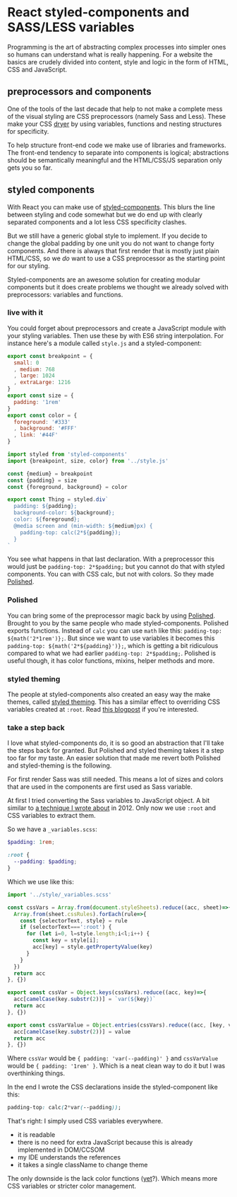 <!--
  date: 2020-05-17
  modified: 2020-05-17
  slug: react-styled-components-and-sass-less-variables
  type: post
  header: element5-digital-Xf7o2W7qgP0-unsplash.jpg
  headerColofon: photo by [Element5 Digital](https://unsplash.com/@element5digital)
  categories: code, CSS, HTML, JavaScript
  tags: React, CSS, Sass, Less
  metaKeyword: React
  metaDescription: A simple solution on how to use Sass variables in React styled-components.
-->

# React styled-components and SASS/LESS variables

Programming is the art of abstracting complex processes into simpler ones so humans can understand what is really happening.
For a website the basics are crudely divided into content, style and logic in the form of HTML, CSS and JavaScript.

## preprocessors and components

One of the tools of the last decade that help to not make a complete mess of the visual styling are CSS preprocessors (namely Sass and Less). These make your CSS [dryer](https://en.wikipedia.org/wiki/Don%27t_repeat_yourself) by using variables, functions and nesting structures for specificity.

To help structure front-end code we make use of libraries and frameworks. The front-end tendency to separate into components is logical; abstractions should be semantically meaningful and the HTML/CSS/JS separation only gets you so far. 

## styled components

With React you can make use of [styled-components](https://styled-components.com/). This blurs the line between styling and code somewhat but we do end up with clearly separated components and a lot less CSS specificity clashes.

But we still have a generic global style to implement. If you decide to change the global padding by one unit you do not want to change forty components.
And there is always that first render that is mostly just plain HTML/CSS, so we *do* want to use a CSS preprocessor as the starting point for our styling.

Styled-components are an awesome solution for creating modular components but it does create problems we thought we already solved with preprocessors: variables and functions.

### live with it

You could forget about preprocessors and create a JavaScript module with your styling variables. Then use these by with ES6 string interpolation.
For instance here's a module called `style.js` and a styled-component:

```js
export const breakpoint = {
  small: 0
  , medium: 768
  , large: 1024
  , extraLarge: 1216
}
export const size = {
  padding: '1rem'
}
export const color = {
  foreground: '#333'
  , background: '#FFF'
  , link: '#44F'
}
```

```js
import styled from 'styled-components'
import {breakpoint, size, color} from '../style.js'

const {medium} = breakpoint
const {padding} = size
const {foreground, background} = color

export const Thing = styled.div`
  padding: ${padding};
  background-color: ${background};
  color: ${foreground};
  @media screen and (min-width: ${medium}px) {
    padding-top: calc(2*${padding});
  } 
`
```

You see what happens in that last declaration. With a preprocessor this would just be `padding-top: 2*$padding;` but you cannot do that with styled components. You can with CSS calc, but not with colors.
So they made [Polished](https://polished.js.org/). 


### Polished

You can bring some of the preprocessor magic back by using [Polished](https://polished.js.org/). Brought to you by the same people who made styled-components. Polished exports functions. Instead of `calc` you can use `math` like this: `padding-top: ${math('2*1rem')};`.
But since we want to use variables it becomes this `padding-top: ${math('2*${padding}')};`, which is getting a bit ridiculous compared to what we had earlier `padding-top: 2*$padding;`.
Polished is useful though, it has color functions, mixins, helper methods and more. 

### styled theming

The people at styled-components also created an easy way the make themes, called [styled theming](https://github.com/styled-components/styled-theming). This has a similar effect to overriding CSS variables created at `:root`. Read [this blogpost](https://jamie.build/styled-theming.html) if you're interested.

### take a step back

I love what styled-components do, it is so good an abstraction that I'll take the steps back for granted. But Polished and styled theming takes it a step too far for my taste. An easier solution that made me revert both Polished and styled-theming is the following.

For first render Sass was still needed. This means a lot of sizes and colors that are used in the components are first used as Sass variable.

At first I tried converting the Sass variables to JavaScript object. A bit similar to [a technique I wrote about](https://ronvalstar.nl/less-variables-to-javascript) in 2012. Only now we use `:root` and CSS variables to extract them.

So we have a `_variables.scss`:

```scss
$padding: 1rem;

:root {
  --padding: $padding;
}
```

Which we use like this:

```javascript
import '../style/_variables.scss'

const cssVars = Array.from(document.styleSheets).reduce((acc, sheet)=>{
  Array.from(sheet.cssRules).forEach(rule=>{
    const {selectorText, style} = rule
    if (selectorText===':root') {
      for (let i=0, l=style.length;i<l;i++) {
      	const key = style[i];
      	acc[key] = style.getPropertyValue(key)
      }
    }
  })
  return acc
}, {})

export const cssVar = Object.keys(cssVars).reduce((acc, key)=>{
  acc[camelCase(key.substr(2))] = `var(${key})`
  return acc
}, {})

export const cssVarValue = Object.entries(cssVars).reduce((acc, [key, value])=>{
  acc[camelCase(key.substr(2))] = value
  return acc
}, {})
```

Where `cssVar` would be `{ padding: 'var(--padding)' }` and `cssVarValue` would be `{ padding: '1rem' }`.
Which is a neat clean way to do it but I was overthinking things.

In the end I wrote the CSS declarations inside the styled-component like this:

```css
padding-top: calc(2*var(--padding));
```

That's right: I simply used CSS variables everywhere.
 
- it is readable
- there is no need for extra JavaScript because this is already implemented in DOM/CCSOM
- my IDE understands the references
- it takes a single className to change theme

The only downside is the lack color functions ([yet](https://gist.github.com/una/edcfa0d3600e0b89b2ebf266bf549721)?). Which means more CSS variables or stricter color management.
